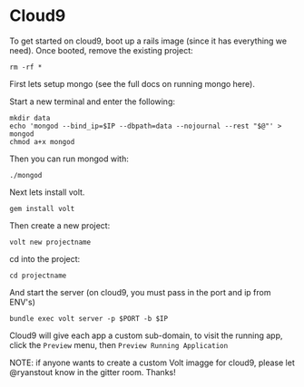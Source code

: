 # Cloud9

To get started on cloud9, boot up a rails image (since it has everything we need).  Once booted, remove the existing project:

```rm -rf *```

First lets setup mongo (see the full docs on running mongo here).

Start a new terminal and enter the following:

```
mkdir data
echo 'mongod --bind_ip=$IP --dbpath=data --nojournal --rest "$@"' > mongod
chmod a+x mongod
```

Then you can run mongod with:

```
./mongod
```

Next lets install volt.

```gem install volt```

Then create a new project:

```volt new projectname```

cd into the project:

```cd projectname```

And start the server (on cloud9, you must pass in the port and ip from ENV's)

```bundle exec volt server -p $PORT -b $IP```

Cloud9 will give each app a custom sub-domain, to visit the running app, click the ```Preview``` menu, then ```Preview Running Application```


NOTE: if anyone wants to create a custom Volt imagge for cloud9, please let @ryanstout know in the gitter room.  Thanks!

